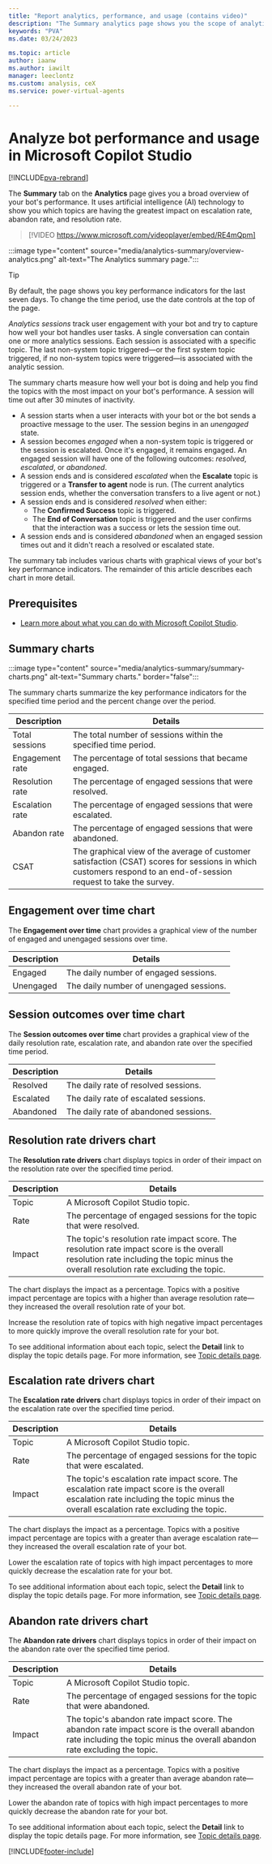 ```yaml
---
title: "Report analytics, performance, and usage (contains video)"
description: "The Summary analytics page shows you the scope of analytics, clustered with AI technology, so you can instantly see what topics and bots need improving."
keywords: "PVA"
ms.date: 03/24/2023

ms.topic: article
author: iaanw
ms.author: iawilt
manager: leeclontz
ms.custom: analysis, ceX
ms.service: power-virtual-agents

---
```


# Analyze bot performance and usage in Microsoft Copilot Studio

[!INCLUDE[pva-rebrand](includes/pva-rebrand.md)]

The **Summary** tab on the **Analytics** page gives you a broad overview of your bot's performance. It uses artificial intelligence (AI) technology to show you which topics are having the greatest impact on escalation rate, abandon rate, and resolution rate.

>
> [!VIDEO https://www.microsoft.com/videoplayer/embed/RE4mQpm]
>

:::image type="content" source="media/analytics-summary/overview-analytics.png" alt-text="The Analytics summary page.":::

> [!TIP]
> By default, the page shows you key performance indicators for the last seven days. To change the time period, use the date controls at the top of the page.

_Analytics sessions_ track user engagement with your bot and try to capture how well your bot handles user tasks. A single conversation can contain one or more analytics sessions. Each session is associated with a specific topic. The last non-system topic triggered&mdash;or the first system topic triggered, if no non-system topics were triggered&mdash;is associated with the analytic session.

The summary charts measure how well your bot is doing and help you find the topics with the most impact on your bot's performance. A session will time out after 30&nbsp;minutes of inactivity.

- A session starts when a user interacts with your bot or the bot sends a proactive message to the user. The session begins in an _unengaged_ state.
- A session becomes _engaged_ when a non-system topic is triggered or the session is escalated. Once it's engaged, it remains engaged. An engaged session will have one of the following outcomes: _resolved_, _escalated_, or _abandoned_.
- A session ends and is considered _escalated_ when the **Escalate** topic is triggered or a **Transfer to agent** node is run. (The current analytics session ends, whether the conversation transfers to a live agent or not.)
- A session ends and is considered _resolved_ when either:
  - The **Confirmed Success** topic is triggered.
  - The **End of Conversation** topic is triggered and the user confirms that the interaction was a success or lets the session time out.
- A session ends and is considered _abandoned_ when an engaged session times out and it didn't reach a resolved or escalated state.

The summary tab includes various charts with graphical views of your bot's key performance indicators. The remainder of this article describes each chart in more detail.

## Prerequisites

- [Learn more about what you can do with Microsoft Copilot Studio](fundamentals-what-is-power-virtual-agents.md).

## Summary charts

:::image type="content" source="media/analytics-summary/summary-charts.png" alt-text="Summary charts." border="false":::

The summary charts summarize the key performance indicators for the specified time period and the percent change over the period.

| Description | Details |
|---|---|
| Total sessions | The total number of sessions within the specified time period. |
| Engagement rate | The percentage of total sessions that became engaged. |
| Resolution rate | The percentage of engaged sessions that were resolved. |
| Escalation rate | The percentage of engaged sessions that were escalated. |
| Abandon rate | The percentage of engaged sessions that were abandoned. |
| CSAT | The graphical view of the average of customer satisfaction (CSAT) scores for sessions in which customers respond to an end-of-session request to take the survey. |

## Engagement over time chart

The **Engagement over time** chart provides a graphical view of the number of engaged and unengaged sessions over time.

| Description | Details                                 |
| ----------- | --------------------------------------- |
| Engaged     | The daily number of engaged sessions.   |
| Unengaged   | The daily number of unengaged sessions. |

## Session outcomes over time chart

The **Session outcomes over time** chart provides a graphical view of the daily resolution rate, escalation rate, and abandon rate over the specified time period.

| Description | Details                               |
| ----------- | ------------------------------------- |
| Resolved    | The daily rate of resolved sessions.  |
| Escalated   | The daily rate of escalated sessions. |
| Abandoned   | The daily rate of abandoned sessions. |

## Resolution rate drivers chart

The **Resolution rate drivers** chart displays topics in order of their impact on the resolution rate over the specified time period.

| Description | Details |
|-------------|---|
| Topic       | A Microsoft Copilot Studio topic. |
| Rate        | The percentage of engaged sessions for the topic that were resolved. |
| Impact      | The topic's resolution rate impact score. The resolution rate impact score is the overall resolution rate including the topic minus the overall resolution rate excluding the topic. |

The chart displays the impact as a percentage. Topics with a positive impact percentage are topics with a higher than average resolution rate&mdash;they increased the overall resolution rate of your bot.

Increase the resolution rate of topics with high negative impact percentages to more quickly improve the overall resolution rate for your bot.

To see additional information about each topic, select the **Detail** link to display the topic details page. For more information, see [Topic details page](analytics-topic-details.md).

## Escalation rate drivers chart

The **Escalation rate drivers** chart displays topics in order of their impact on the escalation rate over the specified time period.

| Description | Details |
|-------------|---|
| Topic       | A Microsoft Copilot Studio topic. |
| Rate        | The percentage of engaged sessions for the topic that were escalated. |
| Impact      | The topic's escalation rate impact score. The escalation rate impact score is the overall escalation rate including the topic minus the overall escalation rate excluding the topic. |

The chart displays the impact as a percentage. Topics with a positive impact percentage are topics with a greater than average escalation rate&mdash;they increased the overall escalation rate of your bot.

Lower the escalation rate of topics with high impact percentages to more quickly decrease the escalation rate for your bot.

To see additional information about each topic, select the **Detail** link to display the topic details page. For more information, see [Topic details page](analytics-topic-details.md).

## Abandon rate drivers chart

The **Abandon rate drivers** chart displays topics in order of their impact on the abandon rate over the specified time period.

| Description | Details |
|-------------|---|
| Topic       | A Microsoft Copilot Studio topic. |
| Rate        | The percentage of engaged sessions for the topic that were abandoned. |
| Impact      | The topic's abandon rate impact score. The abandon rate impact score is the overall abandon rate including the topic minus the overall abandon rate excluding the topic. |

The chart displays the impact as a percentage. Topics with a positive impact percentage are topics with a greater than average abandon rate&mdash;they increased the overall abandon rate of your bot.

Lower the abandon rate of topics with high impact percentages to more quickly decrease the abandon rate for your bot.

To see additional information about each topic, select the **Detail** link to display the topic details page. For more information, see [Topic details page](analytics-topic-details.md).

[!INCLUDE[footer-include](includes/footer-banner.md)]
